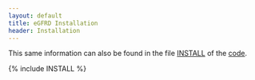 ```yaml
---
layout: default
title: eGFRD Installation 
header: Installation
---
```



This same information can also be found in the file
[INSTALL](http://github.com/gfrd/egfrd/tree/develop/INSTALL)
of the [code](http://github.com/gfrd/egfrd/tree/develop).

{% include INSTALL %}
